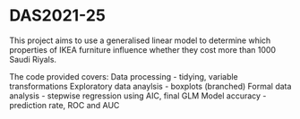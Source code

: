 # DAS2021-25

This project aims to use a generalised linear model to determine which properties of IKEA furniture influence whether they cost more than 1000 Saudi Riyals.

The code provided covers:
Data processing - tidying, variable transformations
Exploratory data anaylsis - boxplots (branched)
Formal data analysis - stepwise regression using AIC, final GLM
Model accuracy - prediction rate, ROC and AUC


